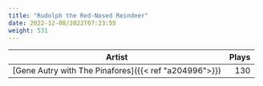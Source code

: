 ```yaml
---
title: "Rudolph the Red-Nosed Reindeer"
date: 2022-12-08/2022T07:23:55
weight: 531
---
```




 Artist | Plays 
----- | -----:
[Gene Autry with The Pinafores]({{< ref "a204996">}}) | 130
